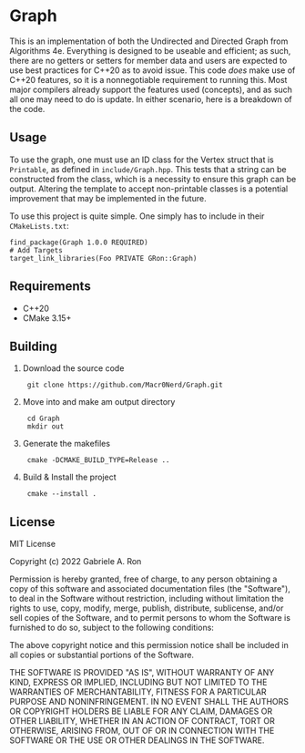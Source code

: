 # Graph
This is an implementation of both the Undirected and Directed Graph from Algorithms 4e.
Everything is designed to be useable and efficient;
as such, there are no getters or setters for member data and users are expected to use best practices for C++20 as to avoid issue.
This code *does* make use of C++20 features, so it is a nonnegotiable requirement to running this.
Most major compilers already support the features used (concepts), and as such all one may need to do is update.
In either scenario, here is a breakdown of the code.

## Usage
To use the graph, one must use an ID class for the Vertex struct that is `Printable`, as defined in `include/Graph.hpp`.
This tests that a string can be constructed from the class, which is a necessity to ensure this graph can be output.
Altering the template to accept non-printable classes is a potential improvement that may be implemented in the future.

To use this project is quite simple. One simply has to include in their `CMakeLists.txt`:

    find_package(Graph 1.0.0 REQUIRED)
    # Add Targets
    target_link_libraries(Foo PRIVATE GRon::Graph)

## Requirements
* C++20
* CMake 3.15+

## Building
1. Download the source code

        git clone https://github.com/Macr0Nerd/Graph.git

2. Move into and make am output directory

        cd Graph
        mkdir out

3. Generate the makefiles

        cmake -DCMAKE_BUILD_TYPE=Release ..

5. Build & Install the project

        cmake --install .


## License
MIT License

Copyright (c) 2022 Gabriele A. Ron

Permission is hereby granted, free of charge, to any person obtaining a copy
of this software and associated documentation files (the "Software"), to deal
in the Software without restriction, including without limitation the rights
to use, copy, modify, merge, publish, distribute, sublicense, and/or sell
copies of the Software, and to permit persons to whom the Software is
furnished to do so, subject to the following conditions:

The above copyright notice and this permission notice shall be included in all
copies or substantial portions of the Software.

THE SOFTWARE IS PROVIDED "AS IS", WITHOUT WARRANTY OF ANY KIND, EXPRESS OR
IMPLIED, INCLUDING BUT NOT LIMITED TO THE WARRANTIES OF MERCHANTABILITY,
FITNESS FOR A PARTICULAR PURPOSE AND NONINFRINGEMENT. IN NO EVENT SHALL THE
AUTHORS OR COPYRIGHT HOLDERS BE LIABLE FOR ANY CLAIM, DAMAGES OR OTHER
LIABILITY, WHETHER IN AN ACTION OF CONTRACT, TORT OR OTHERWISE, ARISING FROM,
OUT OF OR IN CONNECTION WITH THE SOFTWARE OR THE USE OR OTHER DEALINGS IN THE
SOFTWARE.
